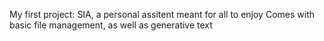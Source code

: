 My first project:
SIA, a personal assitent meant for all to enjoy
Comes with basic file management, as well as generative text
